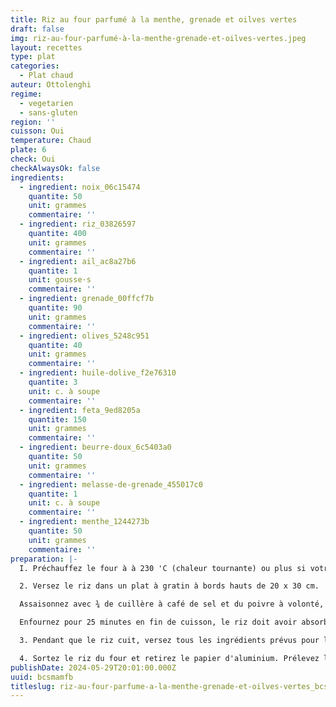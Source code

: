 ```yaml
---
title: Riz au four parfumé à la menthe, grenade et oilves vertes
draft: false
img: riz-au-four-parfumé-à-la-menthe-grenade-et-oilves-vertes.jpeg
layout: recettes
type: plat
categories:
  - Plat chaud
auteur: Ottolenghi
regime:
  - vegetarien
  - sans-gluten
region: ''
cuisson: Oui
temperature: Chaud
plate: 6
check: Oui
checkAlwaysOk: false
ingredients:
  - ingredient: noix_06c15474
    quantite: 50
    unit: grammes
    commentaire: ''
  - ingredient: riz_03826597
    quantite: 400
    unit: grammes
    commentaire: ''
  - ingredient: ail_ac8a27b6
    quantite: 1
    unit: gousse·s
    commentaire: ''
  - ingredient: grenade_00ffcf7b
    quantite: 90
    unit: grammes
    commentaire: ''
  - ingredient: olives_5248c951
    quantite: 40
    unit: grammes
    commentaire: ''
  - ingredient: huile-dolive_f2e76310
    quantite: 3
    unit: c. à soupe
    commentaire: ''
  - ingredient: feta_9ed8205a
    quantite: 150
    unit: grammes
    commentaire: ''
  - ingredient: beurre-doux_6c5403a0
    quantite: 50
    unit: grammes
    commentaire: ''
  - ingredient: melasse-de-grenade_455017c0
    quantite: 1
    unit: c. à soupe
    commentaire: ''
  - ingredient: menthe_1244273b
    quantite: 50
    unit: grammes
    commentaire: ''
preparation: |-
  I. Préchauffez le four à à 230 'C (chaleur tournante) ou plus si votre four le permet.

  2. Versez le riz dans un plat à gratin à bords hauts de 20 x 30 cm.

  Assaisonnez avec ¾ de cuillère à café de sel et du poivre à volonté, arrosez de beurre fondu, puis mouillez avec l'eau bouillante. Déposez les brins de menthe sur le dessus, puis couvrez le plat hermétiquement ave du papier d'aluminium.

  Enfournez pour 25 minutes en fin de cuisson, le riz doit avoir absorbé tout le liquide et s'égrener facilement.

  3. Pendant que le riz cuit, versez tous les ingrédients prévus pour la garniture sauf les 10 g de menthe ciselée dans un cul-depoule, ajoutez ¼ de cuillère à café de sel, mélangez et réservez.

  4. Sortez le riz du four et retirez le papier d'aluminium. Prélevez les feuilles sur les brins de menthe (jetez les tiges) et déposez-les sur le riz, puis parseme de feta. Juste avant de servir, incorporez les 10 g de menthe ciselée dans la garniture et versez sur le riz de manière homogène. Servez chaud.
publishDate: 2024-05-29T20:01:00.000Z
uuid: bcsmamfb
titleslug: riz-au-four-parfume-a-la-menthe-grenade-et-oilves-vertes_bcsmamfb
---
```

